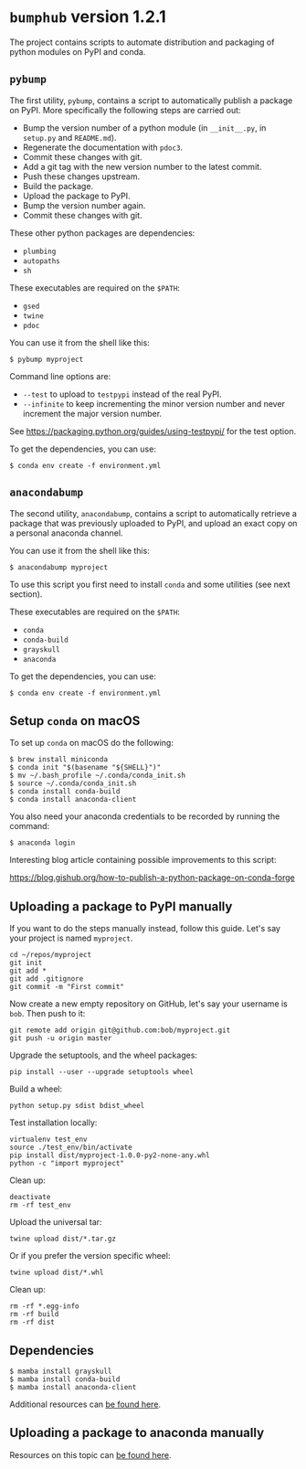 # `bumphub` version 1.2.1

The project contains scripts to automate distribution and packaging of python modules on PyPI and conda.

## `pybump`

The first utility, `pybump`, contains a script to automatically publish a package on PyPI.
More specifically the following steps are carried out:

* Bump the version number of a python module (in `__init__.py`, in `setup.py` and `README.md`).
* Regenerate the documentation with `pdoc3`.
* Commit these changes with git.
* Add a git tag with the new version number to the latest commit.
* Push these changes upstream.
* Build the package.
* Upload the package to PyPI.
* Bump the version number again.
* Commit these changes with git.

These other python packages are dependencies:

* `plumbing`
* `autopaths`
* `sh`

These executables are required on the `$PATH`:

* `gsed`
* `twine`
* `pdoc`

You can use it from the shell like this:

    $ pybump myproject

Command line options are:

* `--test` to upload to `testpypi` instead of the real PyPI.
* `--infinite` to keep incrementing the minor version number and never increment the major version number.

See https://packaging.python.org/guides/using-testpypi/ for the test option.

To get the dependencies, you can use:

    $ conda env create -f environment.yml


## `anacondabump`

The second utility, `anacondabump`, contains a script to automatically retrieve a package that was previously uploaded to PyPI, and upload an exact copy on a personal anaconda channel.

You can use it from the shell like this:

    $ anacondabump myproject

To use this script you first need to install `conda` and some utilities (see next section).

These executables are required on the `$PATH`:

* `conda`
* `conda-build`
* `grayskull`
* `anaconda`

To get the dependencies, you can use:

    $ conda env create -f environment.yml


## Setup `conda` on macOS

To set up `conda` on macOS do the following:

    $ brew install miniconda
    $ conda init "$(basename "${SHELL}")"
    $ mv ~/.bash_profile ~/.conda/conda_init.sh
    $ source ~/.conda/conda_init.sh
    $ conda install conda-build
    $ conda install anaconda-client

You also need your anaconda credentials to be recorded by running the command:

    $ anaconda login

Interesting blog article containing possible improvements to this script:

https://blog.gishub.org/how-to-publish-a-python-package-on-conda-forge


## Uploading a package to PyPI manually

If you want to do the steps manually instead, follow this guide. Let's say your project is named `myproject`.

    cd ~/repos/myproject
    git init
    git add *
    git add .gitignore
    git commit -m "First commit"

Now create a new empty repository on GitHub, let's say your username is `bob`. Then push to it:

    git remote add origin git@github.com:bob/myproject.git
    git push -u origin master

Upgrade the setuptools, and the wheel packages:

    pip install --user --upgrade setuptools wheel

Build a wheel:

    python setup.py sdist bdist_wheel

Test installation locally:

    virtualenv test_env
    source ./test_env/bin/activate
    pip install dist/myproject-1.0.0-py2-none-any.whl
    python -c "import myproject"

Clean up:

    deactivate
    rm -rf test_env

Upload the universal tar:

    twine upload dist/*.tar.gz

Or if you prefer the version specific wheel:

    twine upload dist/*.whl

Clean up:

    rm -rf *.egg-info
    rm -rf build
    rm -rf dist

## Dependencies

    $ mamba install grayskull
    $ mamba install conda-build
    $ mamba install anaconda-client

Additional resources can [be found here](https://packaging.python.org/guides/distributing-packages-using-setuptools/#uploading-your-project-to-pypi).

## Uploading a package to anaconda manually

Resources on this topic can [be found here](https://conda.io/projects/conda-build/en/latest/user-guide/tutorials/build-pkgs-skeleton.html).